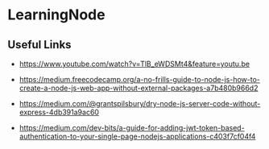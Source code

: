 # LearningNode

## Useful Links
* https://www.youtube.com/watch?v=TlB_eWDSMt4&feature=youtu.be

* https://medium.freecodecamp.org/a-no-frills-guide-to-node-js-how-to-create-a-node-js-web-app-without-external-packages-a7b480b966d2
* https://medium.com/@grantspilsbury/dry-node-js-server-code-without-express-4db391a9ac60
* https://medium.com/dev-bits/a-guide-for-adding-jwt-token-based-authentication-to-your-single-page-nodejs-applications-c403f7cf04f4
